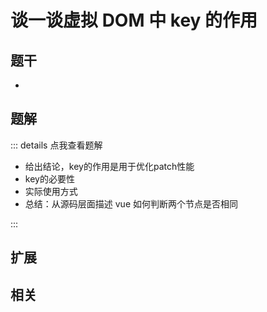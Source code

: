 # 谈一谈虚拟 DOM 中 key 的作用


## 题干

- 



## 题解

::: details 点我查看题解

- 给出结论，key的作用是用于优化patch性能
- key的必要性
- 实际使用方式
- 总结：从源码层面描述 vue 如何判断两个节点是否相同

:::



## 扩展



## 相关
